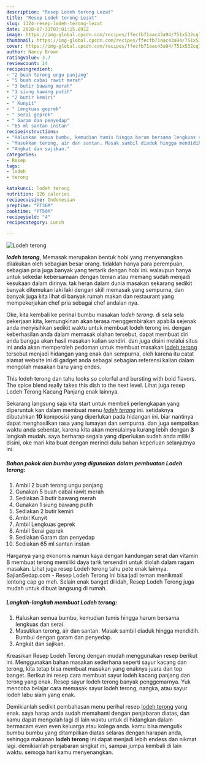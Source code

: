 ```yaml
---
description: "Resep Lodeh terong Lezat"
title: "Resep Lodeh terong Lezat"
slug: 1324-resep-lodeh-terong-lezat
date: 2020-07-31T07:01:15.891Z
image: https://img-global.cpcdn.com/recipes/ffecfb71aac43a94/751x532cq70/lodeh-terong-foto-resep-utama.jpg
thumbnail: https://img-global.cpcdn.com/recipes/ffecfb71aac43a94/751x532cq70/lodeh-terong-foto-resep-utama.jpg
cover: https://img-global.cpcdn.com/recipes/ffecfb71aac43a94/751x532cq70/lodeh-terong-foto-resep-utama.jpg
author: Nancy Brown
ratingvalue: 3.7
reviewcount: 14
recipeingredient:
- "2 buah terong ungu panjang"
- "5 buah cabai rawit merah"
- "3 butir bawang merah"
- "1 siung bawang putih"
- "2 butir kemiri"
- " Kunyit"
- " Lengkuas geprek"
- " Serai geprek"
- " Garam dan penyedap"
- "65 ml santan instan"
recipeinstructions:
- "Haluskan semua bumbu, kemudian tumis hingga harum bersama lengkuas dan serai."
- "Masukkan terong, air dan santan. Masak sambil diaduk hingga mendidih. Bumbui dengan garam dan penyedap."
- "Angkat dan sajikan."
categories:
- Resep
tags:
- lodeh
- terong

katakunci: lodeh terong 
nutrition: 126 calories
recipecuisine: Indonesian
preptime: "PT36M"
cooktime: "PT50M"
recipeyield: "4"
recipecategory: Lunch

---
```



![Lodeh terong](https://img-global.cpcdn.com/recipes/ffecfb71aac43a94/751x532cq70/lodeh-terong-foto-resep-utama.jpg)

<b><i>lodeh terong</i></b>, Memasak merupakan bentuk hobi yang menyenangkan dilakukan oleh sebagian besar orang. tidaklah hanya para perempuan, sebagian pria juga banyak yang tertarik dengan hobi ini. walaupun hanya untuk sekedar kebersamaan dengan teman atau memang sudah menjadi kesukaan dalam dirinya. tak heran dalam dunia masakan sekarang sedikit banyak ditemukan laki laki dengan skill memasak yang sempurna, dan banyak juga kita lihat di banyak rumah makan dan restaurant yang mempekerjakan chef pria sebagai chef andalan nya.

Oke, kita kembali ke perihal bumbu masakan <i>lodeh terong</i>. di sela sela pekerjaan kita, kemungkinan akan terasa menggembirakan apabila sejenak anda menyisihkan sedikit waktu untuk membuat lodeh terong ini. dengan keberhasilan anda dalam memasak olahan tersebut, dapat membuat diri anda bangga akan hasil masakan kalian sendiri. dan juga disini melalui situs ini anda akan memperoleh pedoman untuk membuat masakan <u>lodeh terong</u> tersebut menjadi hidangan yang enak dan sempurna, oleh karena itu catat alamat website ini di gadget anda sebagai sebagian referensi kalian dalam mengolah masakan baru yang endes.

This lodeh terong dan tahu looks so colorful and bursting with bold flavors. The spice blend really takes this dish to the next level. Lihat juga resep Lodeh Terong Kacang Panjang enak lainnya.


Sekarang langsung saja kita start untuk membeli perlengkapan yang diperuntuk kan dalam membuat menu <u><i>lodeh terong</i></u> ini. setidaknya dibutuhkan <b>10</b> komposisi yang diperlukan pada hidangan ini. biar nantinya dapat menghasilkan rasa yang lumayan dan sempurna. dan juga sempatkan waktu anda sebentar, karena kita akan memulainya kurang lebih dengan <b>3</b> langkah mudah. saya berharap segala yang diperlukan sudah anda miliki disini, oke mari kita buat dengan merinci dulu bahan keperluan selanjutnya ini.

<!--inarticleads1-->

##### Bahan pokok dan bumbu yang digunakan dalam pembuatan Lodeh terong:

1. Ambil 2 buah terong ungu panjang
1. Gunakan 5 buah cabai rawit merah
1. Sediakan 3 butir bawang merah
1. Gunakan 1 siung bawang putih
1. Sediakan 2 butir kemiri
1. Ambil  Kunyit
1. Ambil  Lengkuas geprek
1. Ambil  Serai geprek
1. Sediakan  Garam dan penyedap
1. Sediakan 65 ml santan instan


Harganya yang ekonomis namun kaya dengan kandungan serat dan vitamin B membuat terong memiliki daya tarik tersendiri untuk diolah dalam ragam masakan. Lihat juga resep Lodeh terong tahu pete enak lainnya. SajianSedap.com - Resep Lodeh Terong ini bisa jadi teman menikmati lontong cap go meh. Selain enak banget dilidah, Resep Lodeh Terong juga mudah untuk dibuat langsung di rumah. 

<!--inarticleads2-->

##### Langkah-langkah membuat Lodeh terong:

1. Haluskan semua bumbu, kemudian tumis hingga harum bersama lengkuas dan serai.
1. Masukkan terong, air dan santan. Masak sambil diaduk hingga mendidih. Bumbui dengan garam dan penyedap.
1. Angkat dan sajikan.


Kreasikan Resep Lodeh Terong dengan mudah menggunakan resep berikut ini. Menggunakan bahan masakan sederhana seperti sayur kacang dan terong, kita tetap bisa membuat masakan yang enaknya juara dan top banget. Berikut ini resep cara membuat sayur lodeh kacang panjang dan terong yang enak. Resep sayur lodeh terong banyak penggemarnya. Yuk mencoba belajar cara memasak sayur lodeh terong, nangka, atau sayur lodeh labu siam yang enak. 

Demikianlah sedikit pembahasan menu perihal resep <u>lodeh terong</u> yang enak. saya harap anda sudah memahami dengan penjabaran diatas, dan kamu dapat mengolah lagi di lain waktu untuk di hidangkan dalam bermacam even even keluarga atau kolega anda. kamu bisa mengulik bumbu bumbu yang ditampilkan diatas selaras dengan harapan anda, sehingga makanan <b>lodeh terong</b> ini dapat menjadi lebih endess dan nikmat lagi. demikianlah penjabaran singkat ini, sampai jumpa kembali di lain waktu. semoga hari kamu menyenangkan.
